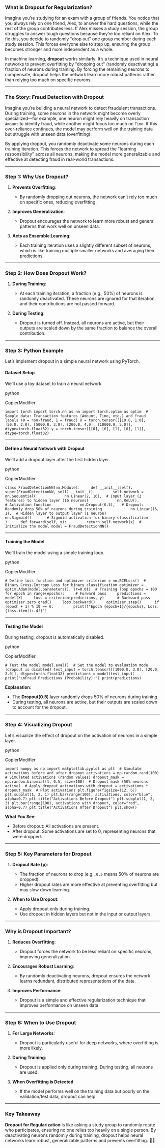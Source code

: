 ### **What is Dropout for Regularization?**

Imagine you’re studying for an exam with a group of friends. You notice that you always rely on one friend, Alex, to answer the hard questions, while the rest of the group contributes less. If Alex misses a study session, the group struggles to answer tough questions because they’re too reliant on Alex. To fix this, you decide to randomly "drop out" one group member during each study session. This forces everyone else to step up, ensuring the group becomes stronger and more independent as a whole.

In machine learning, **dropout** works similarly. It’s a technique used in neural networks to prevent overfitting by "dropping out" (randomly deactivating) a fraction of neurons during training. By forcing the remaining neurons to compensate, dropout helps the network learn more robust patterns rather than relying too much on specific neurons.

---

### **The Story: Fraud Detection with Dropout**

Imagine you’re building a neural network to detect fraudulent transactions. During training, some neurons in the network might become overly specialized—for example, one neuron might rely heavily on transaction `Amount` to identify fraud, while another might focus too much on `Time`. If this over-reliance continues, the model may perform well on the training data but struggle with unseen data (overfitting).

By applying dropout, you randomly deactivate some neurons during each training iteration. This forces the network to spread the "learning responsibility" across all neurons, making the model more generalizable and effective at detecting fraud in real-world transactions.

---

### **Step 1: Why Use Dropout?**

1. **Prevents Overfitting**:
    
    - By randomly dropping out neurons, the network can’t rely too much on specific ones, reducing overfitting.
2. **Improves Generalization**:
    
    - Dropout encourages the network to learn more robust and general patterns that work well on unseen data.
3. **Acts as Ensemble Learning**:
    
    - Each training iteration uses a slightly different subset of neurons, which is like training multiple smaller networks and averaging their predictions.

---

### **Step 2: How Does Dropout Work?**

1. **During Training**:
    
    - At each training iteration, a fraction (e.g., 50%) of neurons is randomly deactivated. These neurons are ignored for that iteration, and their contributions are not passed forward.
2. **During Testing**:
    
    - Dropout is turned off. Instead, all neurons are active, but their outputs are scaled down by the same fraction to balance the overall contribution.

---

### **Step 3: Python Example**

Let’s implement dropout in a simple neural network using PyTorch.

#### **Dataset Setup**

We’ll use a toy dataset to train a neural network.

python

CopierModifier

`import torch import torch.nn as nn import torch.optim as optim  # Sample data: Transaction features (Amount, Time, etc.) and fraud labels (0 = non-fraud, 1 = fraud) X = torch.tensor([[10.0, 1.0], [50.0, 2.0], [5000.0, 3.0], [200.0, 4.0], [10000.0, 5.0]], dtype=torch.float32) y = torch.tensor([[0], [0], [1], [0], [1]], dtype=torch.float32)`

---

#### **Define a Neural Network with Dropout**

We’ll add a dropout layer after the first hidden layer.

python

CopierModifier

`class FraudDetectionNN(nn.Module):     def __init__(self):         super(FraudDetectionNN, self).__init__()         self.network = nn.Sequential(             nn.Linear(2, 16),  # Input layer (2 features) to hidden layer (16 neurons)             nn.ReLU(),         # Activation function             nn.Dropout(0.5),   # Dropout: Randomly drop 50% of neurons during training             nn.Linear(16, 1),  # Hidden layer to output layer (1 neuron)             nn.Sigmoid()       # Sigmoid activation for binary classification         )      def forward(self, x):         return self.network(x)  # Initialize the model model = FraudDetectionNN()`

---

#### **Training the Model**

We’ll train the model using a simple training loop.

python

CopierModifier

`# Define loss function and optimizer criterion = nn.BCELoss()  # Binary Cross-Entropy Loss for binary classification optimizer = optim.Adam(model.parameters(), lr=0.01)  # Training loop epochs = 100 for epoch in range(epochs):     # Forward pass     predictions = model(X)     loss = criterion(predictions, y)      # Backward pass     optimizer.zero_grad()     loss.backward()     optimizer.step()      if (epoch + 1) % 10 == 0:         print(f"Epoch {epoch+1}/{epochs}, Loss: {loss.item():.4f}")`

---

#### **Testing the Model**

During testing, dropout is automatically disabled.

python

CopierModifier

`# Test the model model.eval()  # Set the model to evaluation mode (dropout is disabled) test_input = torch.tensor([[1000.0, 3.0], [20.0, 2.0]], dtype=torch.float32) predictions = model(test_input) print("\nFraud Predictions (Probability):") print(predictions)`

**Explanation**:

- The **Dropout(0.5)** layer randomly drops 50% of neurons during training.
- During testing, all neurons are active, but their outputs are scaled down to account for the dropout.

---

### **Step 4: Visualizing Dropout**

Let’s visualize the effect of dropout on the activation of neurons in a simple layer.

python

CopierModifier

`import numpy as np import matplotlib.pyplot as plt  # Simulate activations before and after dropout activations = np.random.rand(100)  # Simulated activations (random values) dropout_mask = np.random.binomial(1, 0.5, size=100)  # Dropout mask (50% neurons active)  # Apply dropout activations_with_dropout = activations * dropout_mask  # Plot activations plt.figure(figsize=(12, 6)) plt.subplot(1, 2, 1) plt.bar(range(100), activations, color="blue", alpha=0.7) plt.title("Activations Before Dropout") plt.subplot(1, 2, 2) plt.bar(range(100), activations_with_dropout, color="red", alpha=0.7) plt.title("Activations After Dropout") plt.show()`

**What You See**:

- Before dropout: All activations are present.
- After dropout: Some activations are set to 0, representing neurons that were dropped.

---

### **Step 5: Key Parameters for Dropout**

1. **Dropout Rate (p)**:
    
    - The fraction of neurons to drop (e.g., `0.5` means 50% of neurons are dropped).
    - Higher dropout rates are more effective at preventing overfitting but may slow down learning.
2. **When to Use Dropout**:
    
    - Apply dropout only during training.
    - Use dropout in hidden layers but not in the input or output layers.

---

### **Why is Dropout Important?**

1. **Reduces Overfitting**:
    
    - Dropout forces the network to be less reliant on specific neurons, improving generalization.
2. **Encourages Robust Learning**:
    
    - By randomly deactivating neurons, dropout ensures the network learns redundant, distributed representations of the data.
3. **Improves Performance**:
    
    - Dropout is a simple and effective regularization technique that improves performance on unseen data.

---

### **Step 6: When to Use Dropout**

1. **For Large Networks**:
    
    - Dropout is particularly useful for deep networks, where overfitting is more likely.
2. **During Training**:
    
    - Dropout is applied only during training. During testing, all neurons are used.
3. **When Overfitting is Detected**:
    
    - If the model performs well on the training data but poorly on the validation/test data, dropout can help.

---

### **Key Takeaway**

**Dropout for Regularization** is like asking a study group to randomly rotate who participates, ensuring no one relies too heavily on a single person. By deactivating neurons randomly during training, dropout helps neural networks learn robust, generalizable patterns and prevents overfitting. 🧠✨